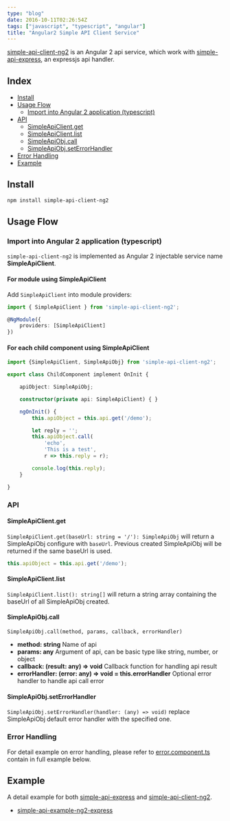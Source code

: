 ```yaml
---
type: "blog"
date: 2016-10-11T02:26:54Z
tags: ["javascript", "typescript", "angular"]
title: "Angular2 Simple API Client Service"
---
```


[simple-api-client-ng2](https://github.com/J-Siu/simple-api-client-ng2) is an Angular 2 api service, which work with [simple-api-express](https://github.com/J-Siu/simple-api-express), an expressjs api handler.
<!--more-->

## Index

- [Install](#install)
- [Usage Flow](#usage-flow)
  - [Import into Angular 2 application (typescript)](#import-into-angular-2-application-typescript)
- [API](#api)
  - [SimpleApiClient.get](#simpleapiclientget)
  - [SimpleApiClient.list](#simpleapiclientlist)
  - [SimpleApiObj.call](#simpleapiobjcall)
  - [SimpleApiObj.setErrorHandler](#simpleapiobjseterrorhandler)
- [Error Handling](#error-handling)
- [Example](#example)

## Install

```sh
npm install simple-api-client-ng2
```

## Usage Flow

### Import into Angular 2 application (typescript)

`simple-api-client-ng2` is implemented as Angular 2 injectable service name **SimpleApiClient**.

#### For module using SimpleApiClient

Add `SimpleApiClient` into module providers:

```ts
import { SimpleApiClient } from 'simple-api-client-ng2';

@NgModule({
    providers: [SimpleApiClient]
})
```

#### For each child component using SimpleApiClient

```ts
import {SimpleApiClient, SimpleApiObj} from 'simple-api-client-ng2';

export class ChildComponent implement OnInit {

    apiObject: SimpleApiObj;

    constructor(private api: SimpleApiClient) { }

    ngOnInit() {
        this.apiObject = this.api.get('/demo');

        let reply = '';
        this.apiObject.call(
            'echo',
            'This is a test',
            r => this.reply = r);

        console.log(this.reply);
    }

}
```

### API

#### SimpleApiClient.get

`SimpleApiClient.get(baseUrl: string = '/'): SimpleApiObj` will return a SimpleApiObj configure with `baseUrl`. Previous created SimpleApiObj will be returned if the same baseUrl is used.

```ts
this.apiObject = this.api.get('/demo');
```

#### SimpleApiClient.list

`SimpleApiClient.list(): string[]` will return a string array containing the baseUrl of all SimpleApiObj created.

#### SimpleApiObj.call

`SimpleApiObj.call(method, params, callback, errorHandler)`

- **method: string** Name of api
- **params: any** Argument of api, can be basic type like string, number, or object
- **callback: (result: any) => void** Callback function for handling api result
- **errorHandler: (error: any) => void = this.errorHandler** Optional error handler to handle api call error

#### SimpleApiObj.setErrorHandler

`SimpleApiObj.setErrorHandler(handler: (any) => void)` replace SimpleApiObj default error handler with the specified one.

### Error Handling

For detail example on error handling, please refer to [error.component.ts](https://github.com/J-Siu/simple-api-example-ng2-express/blob/master/public/app/error.component.ts) contain in full example below.

## Example

A detail example for both [simple-api-express](https://github.com/J-Siu/simple-api-express) and [simple-api-client-ng2](https://github.com/J-Siu/simple-api-client-ng2).

- [simple-api-example-ng2-express](https://github.com/J-Siu/simple-api-example-ng2-express)
